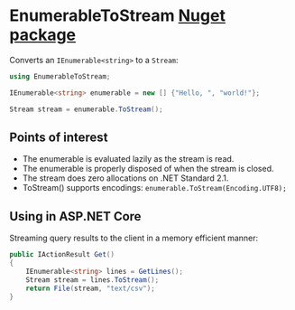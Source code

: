 # EnumerableToStream [Nuget package][nuget]

Converts an ```IEnumerable<string>``` to a ```Stream```:

```csharp
using EnumerableToStream;

IEnumerable<string> enumerable = new [] {"Hello, ", "world!"};

Stream stream = enumerable.ToStream();
```

## Points of interest

* The enumerable is evaluated lazily as the stream is read.
* The enumerable is properly disposed of when the stream is closed.
* The stream does zero allocations on .NET Standard 2.1.
* ToStream() supports encodings: ```enumerable.ToStream(Encoding.UTF8);```

[nuget]: https://www.nuget.org/packages/EnumerableToStream/

## Using in ASP.NET Core

Streaming query results to the client in a memory efficient manner:

```csharp
public IActionResult Get()
{
    IEnumerable<string> lines = GetLines();
    Stream stream = lines.ToStream();
    return File(stream, "text/csv");
}
```
